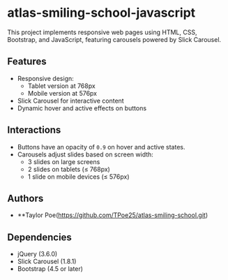 # atlas-smiling-school-javascript

This project implements responsive web pages using HTML, CSS, Bootstrap, and JavaScript, featuring carousels powered by Slick Carousel.

## Features

- Responsive design:
  - Tablet version at 768px
  - Mobile version at 576px
- Slick Carousel for interactive content
- Dynamic hover and active effects on buttons

## Interactions

- Buttons have an opacity of `0.9` on hover and active states.
- Carousels adjust slides based on screen width:
  - 3 slides on large screens
  - 2 slides on tablets (≤ 768px)
  - 1 slide on mobile devices (≤ 576px)

## Authors

- **Taylor Poe(<https://github.com/TPoe25/atlas-smiling-school.git>)

## Dependencies

- jQuery (3.6.0)
- Slick Carousel (1.8.1)
- Bootstrap (4.5 or later)
